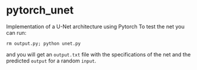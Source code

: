 # pytorch_unet

Implementation of a U-Net architecture using Pytorch
To test the net you can run:
```
rm output.py; python unet.py
```
and you will get an `output.txt` file with the specifications of the net and the predicted `output` for a random `input`.
